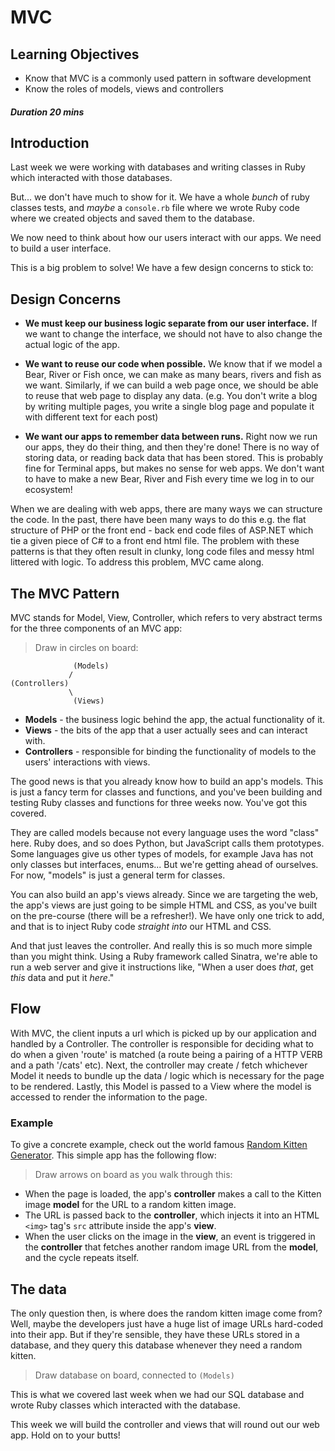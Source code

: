 # MVC

## Learning Objectives

- Know that MVC is a commonly used pattern in software development
- Know the roles of models, views and controllers

##### Duration 20 mins

## Introduction

Last week we were working with databases and writing classes in Ruby which interacted with those databases.

But... we don't have much to show for it. We have a whole _bunch_ of ruby classes tests, and _maybe_ a `console.rb` file where we wrote Ruby code where we created objects and saved them to the database. 

We now need to think about how our users interact with our apps. We need to build a user interface.

This is a big problem to solve! We have a few design concerns to stick to:

## Design Concerns

- **We must keep our business logic separate from our user interface.** If we want to change the interface, we should not have to also change the actual logic of the app.

- **We want to reuse our code when possible.** We know that if we model a Bear, River or Fish once, we can make as many bears, rivers and fish as we want. Similarly, if we can build a web page once, we should be able to reuse that web page to display any data. (e.g. You don't write a blog by writing multiple pages, you write a single blog page and populate it with different text for each post)

- **We want our apps to remember data between runs.** Right now we run our apps, they do their thing, and then they're done! There is no way of storing data, or reading back data that has been stored. This is probably fine for Terminal apps, but makes no sense for web apps. We don't want to have to make a new Bear, River and Fish every time we log in to our ecosystem!

When we are dealing with web apps, there are many ways we can structure the code.  In the past, there have been many ways to do this e.g. the flat structure of PHP or the front end - back end code files of ASP.NET which tie a given piece of C# to a front end html file. The problem with these patterns is that they often result in clunky, long code files and messy html littered with logic. To address this problem, MVC came along.

## The MVC Pattern

MVC stands for Model, View, Controller, which refers to very abstract terms for the three components of an MVC app:

> Draw in circles on board:
```
              (Models)
             /
(Controllers)
             \
              (Views)
```

- **Models** - the business logic behind the app, the actual functionality of it.
- **Views** - the bits of the app that a user actually sees and can interact with.
- **Controllers** - responsible for binding the functionality of models to the users' interactions with views.

The good news is that you already know how to build an app's models. This is just a fancy term for classes and functions, and you've been building and testing Ruby classes and functions for three weeks now. You've got this covered.

They are called models because not every language uses the word "class" here. Ruby does, and so does Python, but JavaScript calls them prototypes. Some languages give us other types of models, for example Java has not only classes but interfaces, enums... But we're getting ahead of ourselves. For now, "models" is just a general term for classes.

You can also build an app's views already. Since we are targeting the web, the app's views are just going to be simple HTML and CSS, as you've built on the pre-course (there will be a refresher!). We have only one trick to add, and that is to inject Ruby code _straight into_ our HTML and CSS.

And that just leaves the controller. And really this is so much more simple than you might think. Using a Ruby framework called Sinatra, we're able to run a web server and give it instructions like, "When a user does _that_, get _this_ data and put it _here_."

## Flow

With MVC, the client inputs a url which is picked up by our application and handled by a Controller. The controller is responsible for deciding what to do when a given 'route' is matched (a route being a pairing of a HTTP VERB and a path '/cats' etc). Next, the controller may create / fetch whichever Model it needs to bundle up the data / logic which is necessary for the page to be rendered. Lastly, this Model is passed to a View where the model is accessed to render the information to the page.

### Example

To give a concrete example, check out the world famous [Random Kitten Generator](http://www.randomkittengenerator.com/). This simple app has the following flow:

> Draw arrows on board as you walk through this:

- When the page is loaded, the app's **controller** makes a call to the Kitten image **model** for the URL to a random kitten image.
- The URL is passed back to the **controller**, which injects it into an HTML `<img>` tag's `src` attribute inside the app's **view**.
- When the user clicks on the image in the **view**, an event is triggered in the **controller** that fetches another random image URL from the **model**, and the cycle repeats itself.

## The data

The only question then, is where does the random kitten image come from? Well, maybe the developers just have a huge list of image URLs hard-coded into their app. But if they're sensible, they have these URLs stored in a database, and they query this database whenever they need a random kitten.

> Draw database on board, connected to `(Models)`

This is what we covered last week when we had our SQL database and wrote Ruby classes which interacted with the database.

This week we will build the controller and views that will round out our web app. Hold on to your butts!




